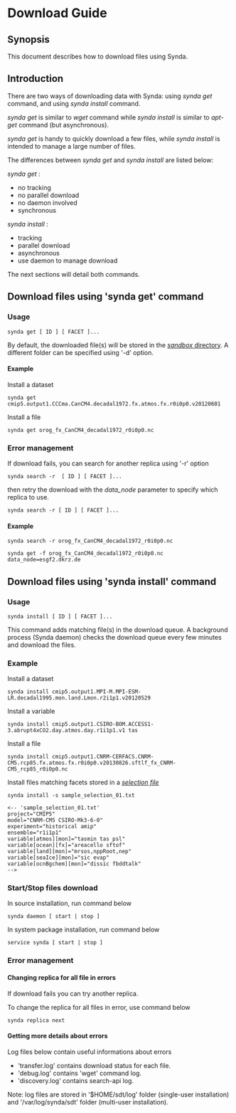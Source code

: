 # Download Guide

## Synopsis

This document describes how to download files using Synda.

## Introduction

There are two ways of downloading data with Synda: using *synda get* command, and
using *synda install* command.

*synda get* is similar to *wget* command while *synda install* is similar
to *apt-get* command (but asynchronous).

*synda get* is handy to quickly download a few files, while *synda install* is
intended to manage a large number of files.

The differences between *synda get* and *synda install* are listed below:

*synda get* :

* no tracking
* no parallel download
* no daemon involved
* synchronous

*synda install* :

* tracking
* parallel download
* asynchronous
* use daemon to manage download

The next sections will detail both commands.

## Download files using 'synda get' command

### Usage

    synda get [ ID ] [ FACET ]...

By default, the downloaded file(s) will be stored in the [*sandbox* directory](configuration_parameter_reference.md#coresandbox_path). 
A different folder can be specified using '-d' option.

#### Example

Install a dataset

    synda get cmip5.output1.CCCma.CanCM4.decadal1972.fx.atmos.fx.r0i0p0.v20120601

Install a file

    synda get orog_fx_CanCM4_decadal1972_r0i0p0.nc

### Error management

If download fails, you can search for another replica using '-r' option

    synda search -r  [ ID ] [ FACET ]...

then retry the download with the *data_node* parameter to specify which replica to
use.

    synda search -r [ ID ] [ FACET ]...

#### Example

    synda search -r orog_fx_CanCM4_decadal1972_r0i0p0.nc

    synda get -f orog_fx_CanCM4_decadal1972_r0i0p0.nc data_node=esgf2.dkrz.de 

## Download files using 'synda install' command

### Usage

    synda install [ ID ] [ FACET ]...

This command adds matching file(s) in the download queue. A background process
(Synda daemon) checks the download queue every few minutes and download the
files.

### Example

Install a dataset

    synda install cmip5.output1.MPI-M.MPI-ESM-LR.decadal1995.mon.land.Lmon.r2i1p1.v20120529

Install a variable

    synda install cmip5.output1.CSIRO-BOM.ACCESS1-3.abrupt4xCO2.day.atmos.day.r1i1p1.v1 tas

Install a file

    synda install cmip5.output1.CNRM-CERFACS.CNRM-CM5.rcp85.fx.atmos.fx.r0i0p0.v20130826.sftlf_fx_CNRM-CM5_rcp85_r0i0p0.nc

Install files matching facets stored in a [*selection file*](selection_file.md)

    synda install -s sample_selection_01.txt

    <-- 'sample_selection_01.txt'
    project="CMIP5"
    model="CNRM-CM5 CSIRO-Mk3-6-0"
    experiment="historical amip"
    ensemble="r1i1p1"
    variable[atmos][mon]="tasmin tas psl"
    variable[ocean][fx]="areacello sftof"
    variable[land][mon]="mrsos,nppRoot,nep"
    variable[seaIce][mon]="sic evap"
    variable[ocnBgchem][mon]="dissic fbddtalk"
    -->

### Start/Stop files download

In source installation, run command below

    synda daemon [ start | stop ]

In system package installation, run command below

    service synda [ start | stop ]

### Error management

#### Changing replica for all file in errors

If download fails you can try another replica.

To change the replica for all files in error, use command below

    synda replica next

#### Getting more details about errors

Log files below contain useful informations about errors

* 'transfer.log' contains download status for each file.
* 'debug.log' contains 'wget' command log.
* 'discovery.log' contains search-api log.

Note: log files are stored in '$HOME/sdt/log' folder (single-user installation)
and '/var/log/synda/sdt' folder (multi-user installation).

